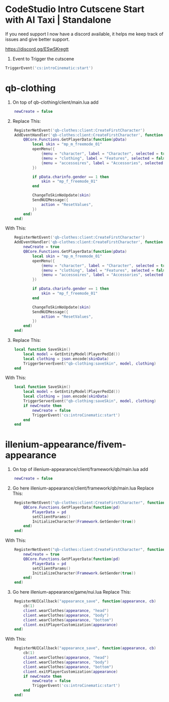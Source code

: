 # CodeStudio Intro Cutscene Start with AI Taxi | Standalone

If you need support I now have a discord available, it helps me keep track of issues and give better support.

https://discord.gg/ESwSKregtt

1. Event to Trigger the cutscene 
```lua 
TriggerEvent('cs:introCinematic:start')
```

# qb-clothing

1. On top of qb-clothing/client/main.lua add
```lua 
    newCreate = false
```

2. Replace This: 
```lua
    RegisterNetEvent('qb-clothes:client:CreateFirstCharacter')
    AddEventHandler('qb-clothes:client:CreateFirstCharacter', function()
        QBCore.Functions.GetPlayerData(function(pData)
            local skin = "mp_m_freemode_01"
            openMenu({
                {menu = "character", label = "Character", selected = true},
                {menu = "clothing", label = "Features", selected = false},
                {menu = "accessoires", label = "Accessories", selected = false}
            })

            if pData.charinfo.gender == 1 then
                skin = "mp_f_freemode_01"
            end

            ChangeToSkinNoUpdate(skin)
            SendNUIMessage({
                action = "ResetValues",
            })
        end)
    end)
```

With This: 
```lua
    RegisterNetEvent('qb-clothes:client:CreateFirstCharacter')
    AddEventHandler('qb-clothes:client:CreateFirstCharacter', function()
        newCreate = true
        QBCore.Functions.GetPlayerData(function(pData)
            local skin = "mp_m_freemode_01"
            openMenu({
                {menu = "character", label = "Character", selected = true},
                {menu = "clothing", label = "Features", selected = false},
                {menu = "accessoires", label = "Accessories", selected = false}
            })

            if pData.charinfo.gender == 1 then
                skin = "mp_f_freemode_01"
            end

            ChangeToSkinNoUpdate(skin)
            SendNUIMessage({
                action = "ResetValues",
            })
        end)
    end)
```


3. Replace This: 
```lua
    local function SaveSkin()
        local model = GetEntityModel(PlayerPedId())
        local clothing = json.encode(skinData)
        TriggerServerEvent("qb-clothing:saveSkin", model, clothing)
    end
```

With This: 
```lua
    local function SaveSkin()
        local model = GetEntityModel(PlayerPedId())
        local clothing = json.encode(skinData)
        TriggerServerEvent("qb-clothing:saveSkin", model, clothing)
        if newCreate then
            newCreate = false
            TriggerEvent('cs:introCinematic:start')
        end
    end
```



# illenium-appearance/fivem-appearance

1. On top of illenium-appearance/client/framework/qb/main.lua add
```lua 
    newCreate = false
```

2. Go here illenium-appearance/client/framework/qb/main.lua
Replace This: 
```lua
    RegisterNetEvent("qb-clothes:client:CreateFirstCharacter", function()
        QBCore.Functions.GetPlayerData(function(pd)
            PlayerData = pd
            setClientParams()
            InitializeCharacter(Framework.GetGender(true))
        end)
    end)
```

With This: 
```lua
    RegisterNetEvent("qb-clothes:client:CreateFirstCharacter", function()
        newCreate = true
        QBCore.Functions.GetPlayerData(function(pd)
            PlayerData = pd
            setClientParams()
            InitializeCharacter(Framework.GetGender(true))
        end)
    end)
```

3. Go here illenium-appearance/game/nui.lua
Replace This: 
```lua
    RegisterNUICallback("appearance_save", function(appearance, cb)
        cb(1)
        client.wearClothes(appearance, "head")
        client.wearClothes(appearance, "body")
        client.wearClothes(appearance, "bottom")
        client.exitPlayerCustomization(appearance)
    end)
```

With This: 
```lua
    RegisterNUICallback("appearance_save", function(appearance, cb)
        cb(1)
        client.wearClothes(appearance, "head")
        client.wearClothes(appearance, "body")
        client.wearClothes(appearance, "bottom")
        client.exitPlayerCustomization(appearance)
        if newCreate then
            newCreate = false
            TriggerEvent('cs:introCinematic:start')
        end
    end)
```